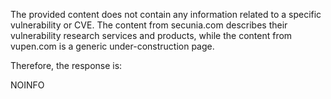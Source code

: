 The provided content does not contain any information related to a specific vulnerability or CVE. The content from secunia.com describes their vulnerability research services and products, while the content from vupen.com is a generic under-construction page.

Therefore, the response is:

NOINFO
